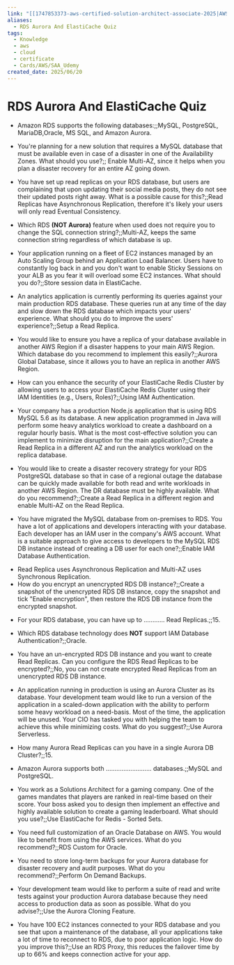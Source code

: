 ```yaml
---
link: "[[1747853373-aws-certified-solution-architect-associate-2025|AWS Certified Solution Architect Associate 2025]]"
aliases:
  - RDS Aurora And ElastiCache Quiz
tags:
  - Knowledge
  - aws
  - cloud
  - certificate
  - Cards/AWS/SAA_Udemy
created_date: 2025/06/20
---
```

# RDS Aurora And ElastiCache Quiz
- Amazon RDS supports the following databases:;;MySQL, PostgreSQL, MariaDB,Oracle, MS SQL, and Amazon Aurora.
<!--SR:!2026-03-05,185,310-->
- You're planning for a new solution that requires a MySQL database that must be available even in case of a disaster in one of the Availability Zones. What should you use?;; Enable Multi-AZ, since it helps when you plan a disaster recovery for an entire AZ going down.
<!--SR:!2025-11-14,77,270-->
- You have set up read replicas on your RDS database, but users are complaining that upon updating their social media posts, they do not see their updated posts right away. What is a possible cause for this?;;Read Replicas have Asynchronous Replication, therefore it's likely your users will only read Eventual Consistency.
<!--SR:!2025-09-18,56,270-->
- Which RDS **(NOT Aurora)** feature when used does not require you to change the SQL connection string?;;Multi-AZ, keeps the same connection string regardless of which database is up.
<!--SR:!2025-10-14,70,270-->
- Your application running on a fleet of EC2 instances managed by an Auto Scaling Group behind an Application Load Balancer. Users have to constantly log back in and you don't want to enable Sticky Sessions on your ALB as you fear it will overload some EC2 instances. What should you do?;;Store session data in ElastiCache.
<!--SR:!2026-03-01,181,310-->
- An analytics application is currently performing its queries against your main production RDS database. These queries run at any time of the day and slow down the RDS database which impacts your users' experience. What should you do to improve the users' experience?;;Setup a Read Replica.
<!--SR:!2025-09-12,58,310-->
- You would like to ensure you have a replica of your database available in another AWS Region if a disaster happens to your main AWS Region. Which database do you recommend to implement this easily?;;Aurora Global Database, since it allows you to have an replica in another AWS Region.
<!--SR:!2025-09-10,56,310-->
- How can you enhance the security of your ElastiCache Redis Cluster by allowing users to access your ElastiCache Redis Cluster using their IAM Identities (e.g., Users, Roles)?;;Using IAM Authentication.
<!--SR:!2025-12-27,116,270-->
- Your company has a production Node.js application that is using RDS MySQL 5.6 as its database. A new application programmed in Java will perform some heavy analytics workload to create a dashboard on a regular hourly basis. What is the most cost-effective solution you can implement to minimize disruption for the main application?;;Create a Read Replica in a different AZ and run the analytics workload on the replica database.
<!--SR:!2025-09-10,57,310-->
- You would like to create a disaster recovery strategy for your RDS PostgreSQL database so that in case of a regional outage the database can be quickly made available for both read and write workloads in another AWS Region. The DR database must be highly available. What do you recommend?;;Create a Read Replica in a different region and enable Multi-AZ on the Read Replica.
<!--SR:!2025-10-16,59,250-->
- You have migrated the MySQL database from on-premises to RDS. You have a lot of applications and developers interacting with your database. Each developer has an IAM user in the company's AWS account. What is a suitable approach to give access to developers to the MySQL RDS DB instance instead of creating a DB user for each one?;;Enable IAM Database Authentication.
<!--SR:!2025-11-07,94,290-->
- Read Replica uses Asynchronous Replication and Multi-AZ uses Synchronous Replication.
- How do you encrypt an unencrypted RDS DB instance?;;Create a snapshot of the unencrypted RDS DB instance, copy the snapshot and tick "Enable encryption", then restore the RDS DB instance from the encrypted snapshot.
<!--SR:!2025-09-19,64,310-->
- For your RDS database, you can have up to ............ Read Replicas.;;15.
<!--SR:!2025-10-20,70,270-->
- Which RDS database technology does **NOT** support IAM Database Authentication?;;Oracle.
<!--SR:!2025-11-23,109,310-->
- You have an un-encrypted RDS DB instance and you want to create Read Replicas. Can you configure the RDS Read Replicas to be encrypted?;;No, you can not create encrypted Read Replicas from an unencrypted RDS DB instance.
<!--SR:!2025-09-20,65,310-->
- An application running in production is using an Aurora Cluster as its database. Your development team would like to run a version of the application in a scaled-down application with the ability to perform some heavy workload on a need-basis. Most of the time, the application will be unused. Your CIO has tasked you with helping the team to achieve this while minimizing costs. What do you suggest?;;Use Aurora Serverless.
<!--SR:!2026-02-13,165,310-->
- How many Aurora Read Replicas can you have in a single Aurora DB Cluster?;;15.
<!--SR:!2025-11-17,104,310-->
- Amazon Aurora supports both .......................... databases.;;MySQL and PostgreSQL.
<!--SR:!2025-09-14,60,310-->
- You work as a Solutions Architect for a gaming company. One of the games mandates that players are ranked in real-time based on their score. Your boss asked you to design then implement an effective and highly available solution to create a gaming leaderboard. What should you use?;;Use ElastiCache for Redis - Sorted Sets.
<!--SR:!2025-09-13,34,270-->
- You need full customization of an Oracle Database on AWS. You would like to benefit from using the AWS services. What do you recommend?;;RDS Custom for Oracle.
<!--SR:!2025-09-10,39,230-->
- You need to store long-term backups for your Aurora database for disaster recovery and audit purposes. What do you recommend?;;Perform On Demand Backups.
<!--SR:!2025-09-15,10,210-->
- Your development team would like to perform a suite of read and write tests against your production Aurora database because they need access to production data as soon as possible. What do you advise?;;Use the Aurora Cloning Feature.
<!--SR:!2025-10-14,48,230-->
- You have 100 EC2 instances connected to your RDS database and you see that upon a maintenance of the database, all your applications take a lot of time to reconnect to RDS, due to poor application logic. How do you improve this?;;Use an RDS Proxy, this reduces the failover time by up to 66% and keeps connection active for your app.
<!--SR:!2025-11-06,89,290-->